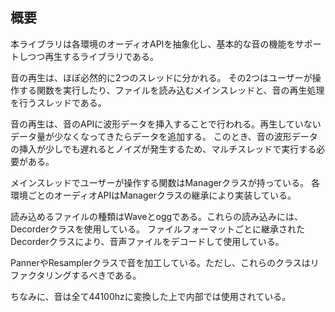 ﻿
## 概要

本ライブラリは各環境のオーディオAPIを抽象化し、基本的な音の機能をサポートしつつ再生するライブラリである。

音の再生は、ほぼ必然的に2つのスレッドに分かれる。
その2つはユーザーが操作する関数を実行したり、ファイルを読み込むメインスレッドと、音の再生処理を行うスレッドである。

音の再生は、音のAPIに波形データを挿入することで行われる。再生していないデータ量が少なくなってきたらデータを追加する。
このとき、音の波形データの挿入が少しでも遅れるとノイズが発生するため、マルチスレッドで実行する必要がある。

メインスレッドでユーザーが操作する関数はManagerクラスが持っている。
各環境ごとのオーディオAPIはManagerクラスの継承により実装している。

読み込めるファイルの種類はWaveとoggである。これらの読み込みには、Decorderクラスを使用している。
ファイルフォーマットごとに継承されたDecorderクラスにより、音声ファイルをデコードして使用している。

PannerやResamplerクラスで音を加工している。ただし、これらのクラスはリファクタリングするべきである。

ちなみに、音は全て44100hzに変換した上で内部では使用されている。
